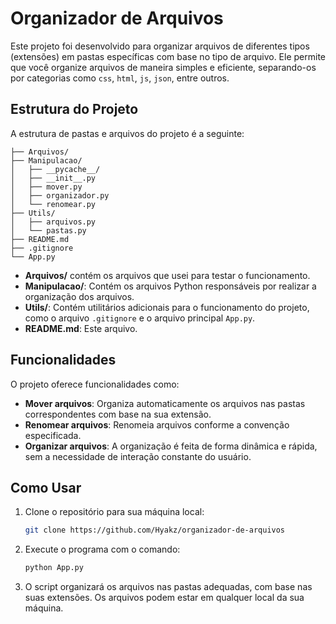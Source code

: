 # Organizador de Arquivos

Este projeto foi desenvolvido para organizar arquivos de diferentes tipos (extensões) em pastas específicas com base no tipo de arquivo. Ele permite que você organize arquivos de maneira simples e eficiente, separando-os por categorias como `css`, `html`, `js`, `json`, entre outros.

## Estrutura do Projeto

A estrutura de pastas e arquivos do projeto é a seguinte:

```
├── Arquivos/             
├── Manipulacao/          
│   ├── __pycache__/     
│   ├── __init__.py       
│   ├── mover.py          
│   ├── organizador.py    
│   └── renomear.py      
├── Utils/                
│   ├── arquivos.py       
│   └── pastas.py        
├── README.md             
├── .gitignore             
└── App.py                
```

- **Arquivos/** contém os arquivos que usei para testar o funcionamento. 
- **Manipulacao/**: Contém os arquivos Python responsáveis por realizar a organização dos arquivos.
- **Utils/**: Contém utilitários adicionais para o funcionamento do projeto, como o arquivo `.gitignore` e o arquivo principal `App.py`.
- **README.md**: Este arquivo.

## Funcionalidades

O projeto oferece funcionalidades como:

- **Mover arquivos**: Organiza automaticamente os arquivos nas pastas correspondentes com base na sua extensão.
- **Renomear arquivos**: Renomeia arquivos conforme a convenção especificada.
- **Organizar arquivos**: A organização é feita de forma dinâmica e rápida, sem a necessidade de interação constante do usuário.

## Como Usar

1. Clone o repositório para sua máquina local:

   ```bash
   git clone https://github.com/Hyakz/organizador-de-arquivos
   ```

2. Execute o programa com o comando:

   ```bash
   python App.py
   ```
   
3. O script organizará os arquivos nas pastas adequadas, com base nas suas extensões. Os arquivos podem estar em qualquer local da sua máquina.
